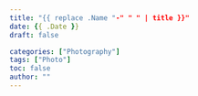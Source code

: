 ```yaml
---
title: "{{ replace .Name "-" " " | title }}"
date: {{ .Date }}
draft: false

categories: ["Photography"]
tags: ["Photo"]
toc: false
author: ""
---
```

